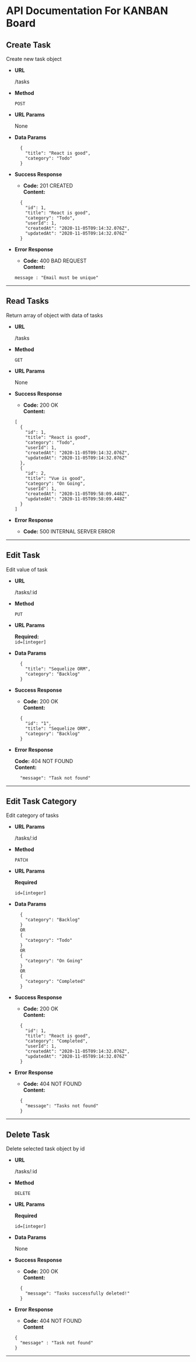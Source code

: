 # API Documentation For KANBAN Board

**Create Task**
----
Create new task object

* **URL**
  
  /tasks

* **Method**

  `POST`

* **URL Params**

  None

* **Data Params**

  ```
    {
      "title": "React is good",
      "category": "Todo"
    }
  ```

* **Success Response**
  * **Code:** 201 CREATED <br/>
    **Content:**
  ```
    {
      "id": 1,
      "title": "React is good",
      "category": "Todo",
      "userId": 1,
      "createdAt": "2020-11-05T09:14:32.076Z",
      "updatedAt": "2020-11-05T09:14:32.076Z"
    }
  ```

* **Error Response**
  * **Code:** 400 BAD REQUEST <br/>
    **Content:**
  ```
  message : "Email must be unique"
  ```
----

**Read Tasks**
----
  Return array of object with data of tasks

* **URL**

  /tasks

* **Method**

  `GET`

* **URL Params**

  None

* **Success Response**
  * **Code:** 200 OK <br/>
    **Content:**
  ```
  [
    {
      "id": 1,
      "title": "React is good",
      "category": "Todo",
      "userId": 1,
      "createdAt": "2020-11-05T09:14:32.076Z",
      "updatedAt": "2020-11-05T09:14:32.076Z"
    },
    {
      "id": 2,
      "title": "Vue is good",
      "category": "On Going",
      "userId": 1,
      "createdAt": "2020-11-05T09:58:09.448Z",
      "updatedAt": "2020-11-05T09:58:09.448Z"
    }
  ]
  ```

* **Error Response**
  * **Code:** 500 INTERNAL SERVER ERROR
---

**Edit Task**
----
  Edit value of task

* **URL**

  /tasks/:id

* **Method**

  `PUT`

* **URL Params**

  **Required:** <br/>
  `id=[integer]`

* **Data Params**

  ```
    {
      "title": "Sequelize ORM",
      "category": "Backlog"
    }
  ```

* **Success Response**

  * **Code:** 200 OK <br/>
    **Content:**

  ```
    {
      "id": "1",
      "title": "Sequelize ORM",
      "category": "Backlog"
    }
  ```

* **Error Response**

  **Code:** 404 NOT FOUND <br/>
  **Content:**

  ```
    "message": "Task not found"
  ```
---

**Edit Task Category**
----
Edit category of tasks

* **URL Params**

  /tasks/:id

* **Method**

  `PATCH`

* **URL Params**

  **Required**

  `id=[integer]`

* **Data Params**

  ```
    {
      "category": "Backlog"
    }
    OR
    {
      "category": "Todo"
    }
    OR
    {
      "category": "On Going"
    }
    OR
    {
      "category": "Completed"
    }
  ```

* **Success Response**
  * **Code:** 200 OK <br/>
    **Content:**
  ```
    {
      "id": 1,
      "title": "React is good",
      "category": "Completed",
      "userId": 1,
      "createdAt": "2020-11-05T09:14:32.076Z",
      "updatedAt": "2020-11-05T09:14:32.076Z"
    }
  ```

* **Error Response**
  * **Code:** 404 NOT FOUND <br/>
    **Content:**
  ```
    {
      "message": "Tasks not found"
    }
  ```
---

**Delete Task**
----
Delete selected task object by id

* **URL**

  /tasks/:id

* **Method**

  `DELETE`

* **URL Params**

  **Required**

  `id=[integer]`

* **Data Params**

  None

* **Success Response**

  * **Code:** 200 OK <br/>
    **Content:**
  ```
    {
      "message": "Tasks successfully deleted!"
    }
  ```

* **Error Response**
  * **Code:** 404 NOT FOUND <br/>
    **Content**
  ```
  {
    "message" : "Task not found"
  }
---

  